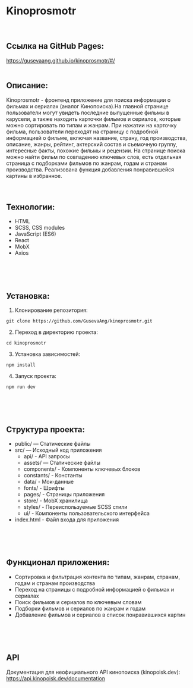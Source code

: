 # Kinoprosmotr 
<br>

## Ссылка на GitHub Pages:
https://gusevaang.github.io/kinoprosmotr/#/
<br>
<br>

## Описание:
Kinoprosmotr - фронтенд приложение для поиска информации о фильмах и сериалах (аналог Кинопоиска).На главной странице пользователи могут увидеть последние выпущенные фильмы в карусели, а также находить карточки фильмов и сериалов, которые можно сортировать по типам и жанрам. При нажатии на карточку фильма, пользователи переходят на страницу с подробной информацией о фильме, включая название, страну, год производства, описание, жанры, рейтинг, актерский состав и съемочную группу, интересные факты, похожие фильмы и рецензии. На странице поиска можно найти фильм по совпадению ключевых слов, есть отдельная страница с подборками фильмов по жанрам, годам и странам производства. Реализована функция добавления понравившейся картины в избранное. 
<br>
<br>
<br>

## Технологии:
* HTML
* SCSS, CSS modules
* JavaScript (ES6)
* React
* MobX
* Axios
<br>
<br>
<br>

## Установка:
1. Клонирование репозитория: 
```
git clone https://github.com/GusevaAng/kinoprosmotr.git 
```
2. Переход в директорию проекта:
```
cd kinoprosmotr
```
3. Установка зависимостей:
```
npm install
```
4. Запуск проекта:
```
npm run dev
```
<br>
<br>
<br>

## Структура проекта:
* public/ — Статические файлы
* src/ — Исходный код приложения
    * api/ - API запросы 
    * assets/ — Статические файлы
    * components/ - Компоненты ключевых блоков
    * constants/ - Константы
    * data/ - Мок-данные
    * fonts/ - Шрифты
    * pages/ - Страницы приложения
    * store/ - MobX хранилища
    * styles/ - Переиспользуемые SCSS стили
    * ui/ - Компоненты пользовательского интерфейса
* index.html - Файл входа для приложения
<br>
<br>
<br>

## Функционал приложения:
* Сортировка и фильтрация контента по типам, жанрам, странам, годам и странам производства
* Переход на страницы с подробной информацией о фильмах и сериалах
* Поиск фильмов и сериалов по ключевым словам
* Подборки фильмов и сериалов по жанрам и годам
* Добавление фильмов и сериалов в список понравившихся картин
<br>
<br>
<br>

## API 
Документация для неофициального API кинопоиска (kinopoisk.dev): https://api.kinopoisk.dev/documentation